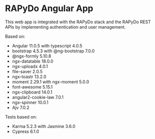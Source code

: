 # RAPyDo Angular App

This web app is integrated with the RAPyDo stack and the RAPyDo REST APIs by implementing authentication and user management.

Based on:

- Angular 11.0.5 with typescript 4.0.5
- bootstrap 4.5.3 with @ng-bootstrap 7.0.0
- @ngx-formly 5.10.8
- ngx-datatable 18.0.0
- ngx-uploadx 4.0.1
- file-saver 2.0.5
- ngx-toastr 13.2.0
- moment 2.29.1 with ngx-moment 5.0.0
- font-awesome 5.15.1
- ngx-clipboard 14.0.1
- angular2-cookie-law 7.0.1
- ngx-spinner 10.0.1
- Ajv 7.0.2

Tests based on:

- Karma 5.2.3 with Jasmine 3.6.0
- Cypress 6.1.0
